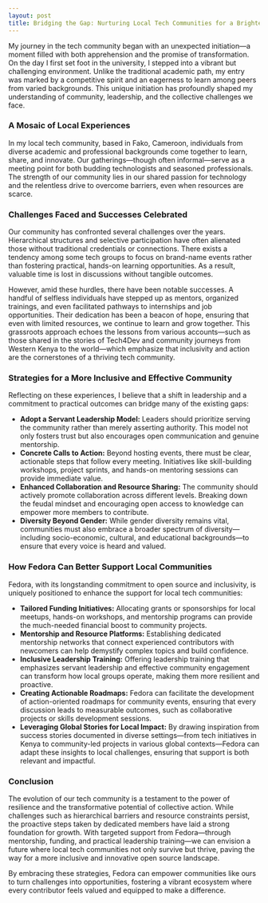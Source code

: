 ```yaml
---
layout: post
title: Bridging the Gap: Nurturing Local Tech Communities for a Brighter Future
---
```


My journey in the tech community began with an unexpected initiation—a moment filled with both apprehension and the promise of transformation. On the day I first set foot in the university, I stepped into a vibrant but challenging environment. Unlike the traditional academic path, my entry was marked by a competitive spirit and an eagerness to learn among peers from varied backgrounds. This unique initiation has profoundly shaped my understanding of community, leadership, and the collective challenges we face.

### A Mosaic of Local Experiences

In my local tech community, based in Fako, Cameroon, individuals from diverse academic and professional backgrounds come together to learn, share, and innovate. Our gatherings—though often informal—serve as a meeting point for both budding technologists and seasoned professionals. The strength of our community lies in our shared passion for technology and the relentless drive to overcome barriers, even when resources are scarce.

### Challenges Faced and Successes Celebrated

Our community has confronted several challenges over the years. Hierarchical structures and selective participation have often alienated those without traditional credentials or connections. There exists a tendency among some tech groups to focus on brand-name events rather than fostering practical, hands-on learning opportunities. As a result, valuable time is lost in discussions without tangible outcomes.

However, amid these hurdles, there have been notable successes. A handful of selfless individuals have stepped up as mentors, organized trainings, and even facilitated pathways to internships and job opportunities. Their dedication has been a beacon of hope, ensuring that even with limited resources, we continue to learn and grow together. This grassroots approach echoes the lessons from various accounts—such as those shared in the stories of Tech4Dev and community journeys from Western Kenya to the world—which emphasize that inclusivity and action are the cornerstones of a thriving tech community.

### Strategies for a More Inclusive and Effective Community

Reflecting on these experiences, I believe that a shift in leadership and a commitment to practical outcomes can bridge many of the existing gaps:
  
- **Adopt a Servant Leadership Model:** Leaders should prioritize serving the community rather than merely asserting authority. This model not only fosters trust but also encourages open communication and genuine mentorship.
- **Concrete Calls to Action:** Beyond hosting events, there must be clear, actionable steps that follow every meeting. Initiatives like skill-building workshops, project sprints, and hands-on mentoring sessions can provide immediate value.
- **Enhanced Collaboration and Resource Sharing:** The community should actively promote collaboration across different levels. Breaking down the feudal mindset and encouraging open access to knowledge can empower more members to contribute.
- **Diversity Beyond Gender:** While gender diversity remains vital, communities must also embrace a broader spectrum of diversity—including socio-economic, cultural, and educational backgrounds—to ensure that every voice is heard and valued.

### How Fedora Can Better Support Local Communities

Fedora, with its longstanding commitment to open source and inclusivity, is uniquely positioned to enhance the support for local tech communities:
  
- **Tailored Funding Initiatives:** Allocating grants or sponsorships for local meetups, hands-on workshops, and mentorship programs can provide the much-needed financial boost to community projects.
- **Mentorship and Resource Platforms:** Establishing dedicated mentorship networks that connect experienced contributors with newcomers can help demystify complex topics and build confidence.
- **Inclusive Leadership Training:** Offering leadership training that emphasizes servant leadership and effective community engagement can transform how local groups operate, making them more resilient and proactive.
- **Creating Actionable Roadmaps:** Fedora can facilitate the development of action-oriented roadmaps for community events, ensuring that every discussion leads to measurable outcomes, such as collaborative projects or skills development sessions.
- **Leveraging Global Stories for Local Impact:** By drawing inspiration from success stories documented in diverse settings—from tech initiatives in Kenya to community-led projects in various global contexts—Fedora can adapt these insights to local challenges, ensuring that support is both relevant and impactful.

### Conclusion

The evolution of our tech community is a testament to the power of resilience and the transformative potential of collective action. While challenges such as hierarchical barriers and resource constraints persist, the proactive steps taken by dedicated members have laid a strong foundation for growth. With targeted support from Fedora—through mentorship, funding, and practical leadership training—we can envision a future where local tech communities not only survive but thrive, paving the way for a more inclusive and innovative open source landscape.

By embracing these strategies, Fedora can empower communities like ours to turn challenges into opportunities, fostering a vibrant ecosystem where every contributor feels valued and equipped to make a difference.
